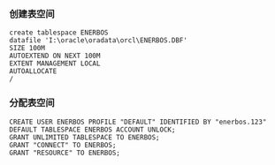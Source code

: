 ### 创建表空间

    create tablespace ENERBOS
    datafile 'I:\oracle\oradata\orcl\ENERBOS.DBF'
    SIZE 100M
    AUTOEXTEND ON NEXT 100M 
    EXTENT MANAGEMENT LOCAL
    AUTOALLOCATE
    /

### 分配表空间
    
    CREATE USER ENERBOS PROFILE "DEFAULT" IDENTIFIED BY "enerbos.123" DEFAULT TABLESPACE ENERBOS ACCOUNT UNLOCK;
    GRANT UNLIMITED TABLESPACE TO ENERBOS;
    GRANT "CONNECT" TO ENERBOS;
    GRANT "RESOURCE" TO ENERBOS;